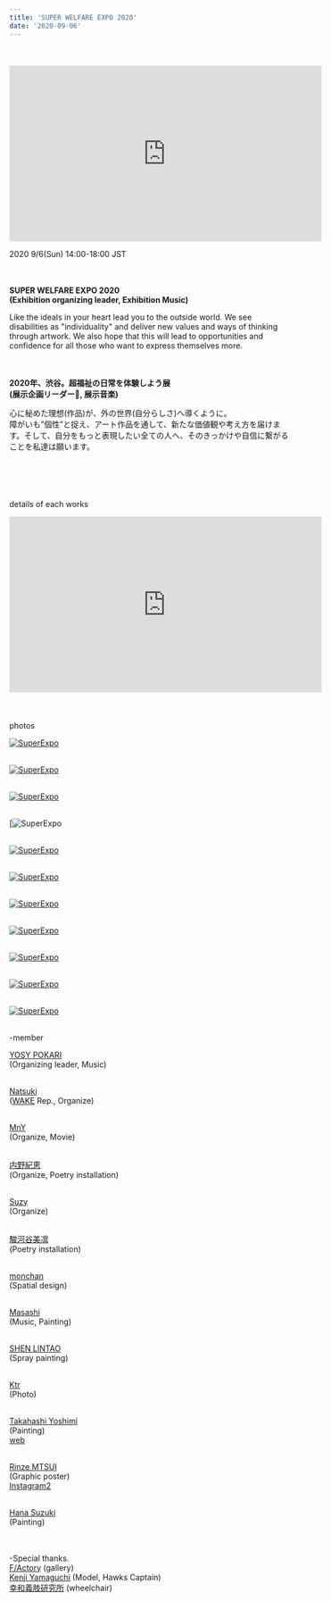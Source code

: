 ```yaml
---
title: 'SUPER WELFARE EXPO 2020'
date: '2020-09-06'
---
```

<br>
<br>

<iframe width="560" height="315" src="https://www.youtube-nocookie.com/embed/HON7TwmwTuk?start=426" frameborder="0" allow="accelerometer; autoplay; clipboard-write; encrypted-media; gyroscope; picture-in-picture" allowfullscreen></iframe>

2020 9/6(Sun) 14:00-18:00 JST⠀
<br>
<br>
<br>

**SUPER WELFARE EXPO 2020** <br>
**(Exhibition organizing leader, Exhibition Music)**

Like the ideals in your heart lead you to the outside world.
We see disabilities as "individuality" and deliver new values and ways of thinking through artwork. We also hope that this will lead to opportunities and confidence for all those who want to express themselves more.
<br>
<br>
<br>

**2020年、渋谷。超福祉の日常を体験しよう展** <br>
**(展示企画リーダー, 展示音楽)**

心に秘めた理想(作品)が、外の世界(自分らしさ)へ導くように。<br>
障がいも”個性”と捉え、アート作品を通して、新たな価値観や考え方を届けます。そして、自分をもっと表現したい全ての人へ、そのきっかけや自信に繋がることを私達は願います。
<br>
<br>
<br>
<br>
<br>
<br>
details of each works
<br>
<iframe width="560" height="315" src="https://www.youtube-nocookie.com/embed/UBcayGtdyTI?start=2338" frameborder="0" allow="accelerometer; autoplay; clipboard-write; encrypted-media; gyroscope; picture-in-picture" allowfullscreen></iframe>
<br>
<br>
<br>
<br>
photos
<br>

[![SuperExpo](/images/SuperExpo/SuperExpo01.jpg)](https://www.instagram.com/pokaryosy/​)
<br>
<br>

[![SuperExpo](/images/SuperExpo/SuperExpo02.jpg)](https://www.instagram.com/wakuwakumon/​)
<br>
<br>

[![SuperExpo](/images/SuperExpo/SuperExpo03.jpg)](https://www.instagram.com/mcguffin_official/)
<br>
<br>

[![SuperExpo](/images/SuperExpo/SuperExpo04.jpg)
<br>
<br>

[![SuperExpo](/images/SuperExpo/SuperExpo05.jpg)](https://www.instagram.com/_apple.idea/)
<br>
<br>

[![SuperExpo](/images/SuperExpo/SuperExpo06.jpg)](https://www.instagram.com/ktr______/)
<br>
<br>

[![SuperExpo](/images/SuperExpo/SuperExpo07.jpg)](https://www.instagram.com/lintao.s/​)
<br>
<br>

[![SuperExpo](/images/SuperExpo/SuperExpo08.jpg)](https://www.instagram.com/lintao.s/​)
<br>
<br>

[![SuperExpo](/images/SuperExpo/SuperExpo09.jpg)](https://www.instagram.com/hanabudayo/)
<br>
<br>

[![SuperExpo](/images/SuperExpo/SuperExpo10.jpg)](https://www.instagram.com/yopsymi/​)
<br>
<br>

[![SuperExpo](/images/SuperExpo/SuperExpo11.jpg)](https://www.instagram.com/ktr______/)
<br>
<br>

-member
<br>

[YOSY POKARI](https://www.instagram.com/pokaryosy/​) <br>
(Organizing leader, Music)
<br>
<br>

[Natsuki](https://www.instagram.com/natsuki_lala/​) <br>
([WAKE](https://www.instagram.com/wake_tokyo/​) Rep., Organize) 
<br>
<br>

[MnY](https://www.instagram.com/insta_ota_whimsy/) <br>
(Organize, Movie)
<br>
<br>

[内野紀恵](https://www.instagram.com/key_yekk/​) <br>
(Organize, Poetry installation)
<br>
<br>

[Suzy](https://www.instagram.com/suzism_/​) <br>
(Organize)
<br>
<br>

[駿河谷美凛](https://www.instagram.com/mirin.61s/​) <br>
(Poetry installation)
<br>
<br>

[monchan](https://www.instagram.com/wakuwakumon/​) <br>
(Spatial design)
<br>
<br>

[Masashi](https://www.instagram.com/m_asashiomoto/​) <br>
(Music, Painting)
<br>
<br>

[SHEN LINTAO](https://www.instagram.com/lintao.s/​) <br>
(Spray painting)
<br>
<br>

[Ktr](https://www.instagram.com/ktr______/) <br>
(Photo)
<br>
<br>

[Takahashi Yoshimi](https://www.instagram.com/yopsymi/​) <br>
(Painting) <br>
[web](https://yoshimitakahashi.wixsite.com/...​)
<br>
<br>

[Rinze MTSUI](https://www.instagram.com/rinze_eeeee/​) <br>
(Graphic poster) <br>
[Instagram2](https://www.instagram.com/_apple.idea/​) 
<br>
<br>

[Hana Suzuki](https://www.instagram.com/hanabudayo/) <br>
(Painting)
<br>
<br>
<br>

-Special thanks. <br>
[F/Actory](https://www.instagram.com/factory_tokyo/) (gallery) <br>
[Kenji Yamaguchi](https://www.instagram.com/hanabudayo/) (Model, Hawks Captain) <br>
[幸和義肢研究所](https://www.kowagishi.com/) (wheelchair) <br>

<br>
<!-- 
#h1
##h2
###h3
####h4
#####h5
######h6
- brabra is list
**bold text**
_Italic_ or *Italic*

-->